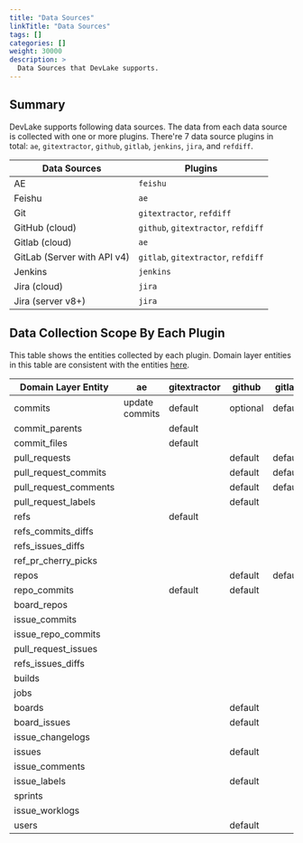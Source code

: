 ```yaml
---
title: "Data Sources"
linkTitle: "Data Sources"
tags: []
categories: []
weight: 30000
description: >
  Data Sources that DevLake supports.
---
```



## Summary
DevLake supports following data sources. The data from each data source is collected with one or more plugins. There're 7 data source plugins in total: `ae`, `gitextractor`, `github`, `gitlab`, `jenkins`, `jira`, and `refdiff`.


| Data Sources  | Plugins   |
| ------------- | --------- |
| AE            | `feishu`  |
| Feishu        | `ae`      |
| Git           | `gitextractor`, `refdiff` |
| GitHub (cloud)  | `github`, `gitextractor`, `refdiff` |
| Gitlab (cloud)  | `ae`      |
| GitLab (Server with API v4)  | `gitlab`, `gitextractor`, `refdiff` |
| Jenkins       | `jenkins`   |
| Jira (cloud)  | `jira`      |
| Jira (server v8+) | `jira`  |


## Data Collection Scope By Each Plugin
This table shows the entities collected by each plugin. Domain layer entities in this table are consistent with the entities [here](./01-DevLakeDomainLayerSchema.md).

| Domain Layer Entity  | ae   | gitextractor | github   | gitlab | jenkins | jira | refdiff |
| -------------------- | ---- | ------ | -------- | ------ | ------- | ---- | ------- |
| commits               | update commits|     default   | optional |   default     |         |      |         |
| commit_parents        |      |   default     |    |        |         |      |         |
| commit_files        |      |    default    | |        |         |      |         |
| pull_requests         |      |        | default  | default |         |      |         |
| pull_request_commits  |      |        | default  | default |         |      |         |
| pull_request_comments |      |        | default  | default |         |      |         |
| pull_request_labels   |      |        | default  |        |         |      |         |
| refs                  |      |   default     |          |        |         |      |         |
| refs_commits_diffs    |      |        |          |        |         |      |    default     |
| refs_issues_diffs    |      |        |          |        |         |      |    default     |
| ref_pr_cherry_picks   |      |        |          |        |         |      |   default      |
| repos                 |      |        | default  | default |         |      |         |
| repo_commits          |      |    default    | default  |        |         |      |         |
| board_repos           |      |        |          |        |         |      |         |
| issue_commits         |      |        |          |        |         |      |         |
| issue_repo_commits    |      |        |          |        |         |      |         |
| pull_request_issues   |      |        |          |        |         |      |         |
| refs_issues_diffs     |      |        |          |        |         |      |         |
| builds                |      |        |          |        |         |      |         |
| jobs                  |      |        |          |        |         |      |         |
| boards                |      |        | default  |        |         |      |         |
| board_issues          |      |        | default  |        |         |      |         |
| issue_changelogs            |      |        |          |        |         |      |         |
| issues               |      |        | default  |        |         |      |         |
| issue_comments        |      |        |          |        |         |      |         |
| issue_labels          |      |        | default  |        |         |      |         |
| sprints               |      |        |          |        |         |      |         |
| issue_worklogs              |      |        |          |        |         |      |         |
| users               |      |        |   default       |        |         |      |         |
